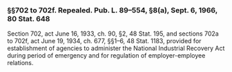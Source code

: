 ### §§702 to 702f. Repealed. Pub. L. 89–554, §8(a), Sept. 6, 1966, 80 Stat. 648 ###

Section 702, act June 16, 1933, ch. 90, §2, 48 Stat. 195, and sections 702a to 702f, act June 19, 1934, ch. 677, §§1–6, 48 Stat. 1183, provided for establishment of agencies to administer the National Industrial Recovery Act during period of emergency and for regulation of employer-employee relations.